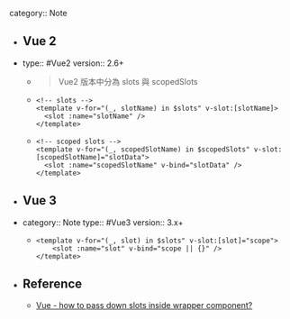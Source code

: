 category:: Note

- ## Vue 2
- type:: #Vue2
  version:: 2.6+
	- > Vue2 版本中分為 slots 與 scopedSlots
	- ```vue
	  <!-- slots -->
	  <template v-for="(_, slotName) in $slots" v-slot:[slotName]>
	    <slot :name="slotName" />
	  </template>
	  ```
	- ```vue
	  <!-- scoped slots -->
	  <template v-for="(_, scopedSlotName) in $scopedSlots" v-slot:[scopedSlotName]="slotData">
	    <slot :name="scopedSlotName" v-bind="slotData" />
	  </template>
	  ```
- ## Vue 3
- category:: Note
  type:: #Vue3
  version:: 3.x+
	- ```vue
	  <template v-for="(_, slot) in $slots" v-slot:[slot]="scope">
	      <slot :name="slot" v-bind="scope || {}" />
	  </template>
	  ```
- ## Reference
	- [Vue - how to pass down slots inside wrapper component?](https://stackoverflow.com/questions/50891858/vue-how-to-pass-down-slots-inside-wrapper-component)